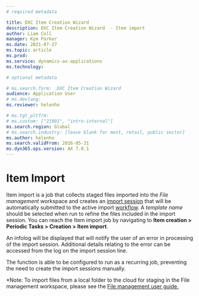 ```yaml
---
# required metadata

title: DXC Item Creation Wizard 
description: DXC Item Creation Wizard  - Item import
author: Liam Coll
manager: Kym Parker
ms.date: 2021-07-27
ms.topic: article
ms.prod: 
ms.service: dynamics-ax-applications
ms.technology: 

# optional metadata

# ms.search.form:  DXC Item Creation Wizard 
audience: Application User
# ms.devlang: 
ms.reviewer: helenho

# ms.tgt_pltfrm: 
# ms.custom: ["21901", "intro-internal"]
ms.search.region: Global
# ms.search.industry: [leave blank for most, retail, public sector]
ms.author: helenho
ms.search.validFrom: 2016-05-31
ms.dyn365.ops.version: AX 7.0.1
---
```


# Item Import

Item import is a job that collects staged files imported into the *File management* workspace and creates an [import session](../../INQUIRIES/Creation-import-sessions.md) that will be automatically submitted to the active import [workflow](../../SETUP/Item-creation-workflows.md). A *template name* should be selected when run to refine the files included in the import session. You can reach the Item import job by navigating to **Item creation > Periodic Tasks > Creation > Item import**.

An infolog will be displayed that will notify the user of an error in processing of the import session. Additional details relating to the error can be accessed from the log on the import session line.

The function is able to be configured to run as a recurring job, preventing the need to create the import sessions manually.

*Note: To import files from a local folder to the cloud for staging in the File management workspace, please see the [File management user guide.](../../SETUP/File-management.md)
